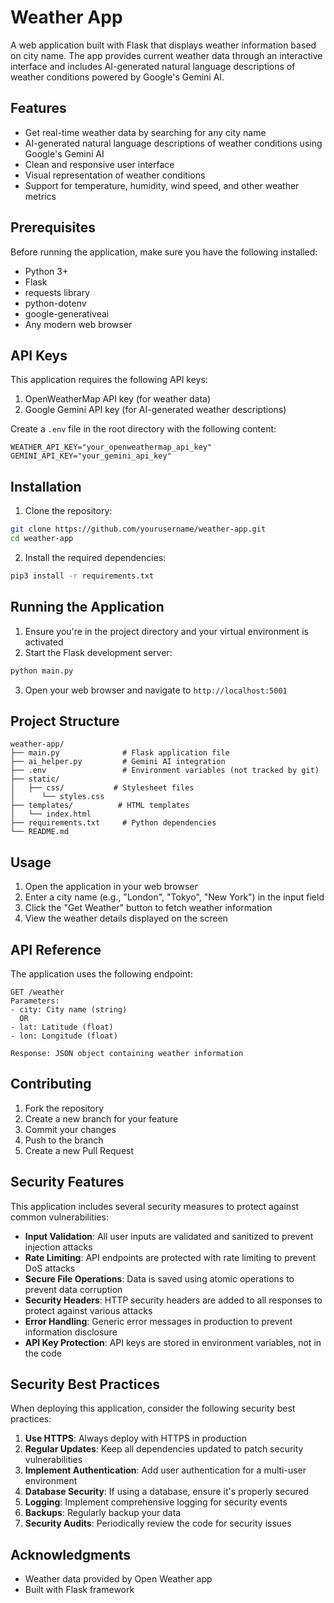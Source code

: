 # Weather App

A web application built with Flask that displays weather information based on city name. The app provides current weather data through an interactive interface and includes AI-generated natural language descriptions of weather conditions powered by Google's Gemini AI.

## Features

- Get real-time weather data by searching for any city name
- AI-generated natural language descriptions of weather conditions using Google's Gemini AI
- Clean and responsive user interface
- Visual representation of weather conditions
- Support for temperature, humidity, wind speed, and other weather metrics

## Prerequisites

Before running the application, make sure you have the following installed:
- Python 3+
- Flask
- requests library
- python-dotenv
- google-generativeai
- Any modern web browser

## API Keys

This application requires the following API keys:
1. OpenWeatherMap API key (for weather data)
2. Google Gemini API key (for AI-generated weather descriptions)

Create a `.env` file in the root directory with the following content:
```
WEATHER_API_KEY="your_openweathermap_api_key"
GEMINI_API_KEY="your_gemini_api_key"
```

## Installation

1. Clone the repository:
```bash
git clone https://github.com/yourusername/weather-app.git
cd weather-app
```

2. Install the required dependencies:
```bash
pip3 install -r requirements.txt
```

## Running the Application

1. Ensure you're in the project directory and your virtual environment is activated
2. Start the Flask development server:
```bash
python main.py
```
3. Open your web browser and navigate to `http://localhost:5001`

## Project Structure

```
weather-app/
├── main.py              # Flask application file
├── ai_helper.py         # Gemini AI integration
├── .env                 # Environment variables (not tracked by git)
├── static/
│   ├── css/           # Stylesheet files
│      └── styles.css
├── templates/          # HTML templates
│   └── index.html
├── requirements.txt     # Python dependencies
└── README.md
```

## Usage

1. Open the application in your web browser
2. Enter a city name (e.g., "London", "Tokyo", "New York") in the input field
3. Click the "Get Weather" button to fetch weather information
4. View the weather details displayed on the screen

## API Reference

The application uses the following endpoint:

```
GET /weather
Parameters:
- city: City name (string)
  OR
- lat: Latitude (float)
- lon: Longitude (float)

Response: JSON object containing weather information
```

## Contributing

1. Fork the repository
2. Create a new branch for your feature
3. Commit your changes
4. Push to the branch
5. Create a new Pull Request


## Security Features

This application includes several security measures to protect against common vulnerabilities:

- **Input Validation**: All user inputs are validated and sanitized to prevent injection attacks
- **Rate Limiting**: API endpoints are protected with rate limiting to prevent DoS attacks
- **Secure File Operations**: Data is saved using atomic operations to prevent data corruption
- **Security Headers**: HTTP security headers are added to all responses to protect against various attacks
- **Error Handling**: Generic error messages in production to prevent information disclosure
- **API Key Protection**: API keys are stored in environment variables, not in the code

## Security Best Practices

When deploying this application, consider the following security best practices:

1. **Use HTTPS**: Always deploy with HTTPS in production
2. **Regular Updates**: Keep all dependencies updated to patch security vulnerabilities
3. **Implement Authentication**: Add user authentication for a multi-user environment
4. **Database Security**: If using a database, ensure it's properly secured
5. **Logging**: Implement comprehensive logging for security events
6. **Backups**: Regularly backup your data
7. **Security Audits**: Periodically review the code for security issues

## Acknowledgments

- Weather data provided by Open Weather app
- Built with Flask framework